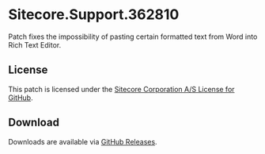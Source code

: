 # Sitecore.Support.362810
Patch fixes the impossibility of pasting certain formatted text from Word into Rich Text Editor.

## License  
This patch is licensed under the [Sitecore Corporation A/S License for GitHub](https://github.com/sitecoresupport/Sitecore.Support.362810/blob/master/LICENSE).  

## Download  
Downloads are available via [GitHub Releases](https://github.com/sitecoresupport/Sitecore.Support.362810/releases).  
